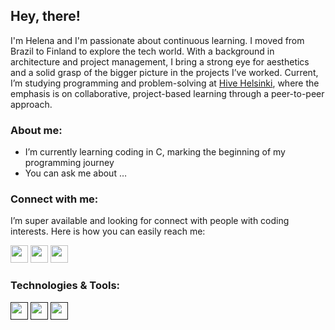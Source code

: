 ## Hey, there!

I'm Helena and I'm passionate about continuous learning. I moved from Brazil to Finland to explore the tech world. With a background in architecture and project management, I bring a strong eye for aesthetics and a solid grasp of the bigger picture in the projects I’ve worked. Current, I’m studying programming and problem-solving at [Hive Helsinki](https://www.hive.fi/en/), where the emphasis is on collaborative, project-based learning through a peer-to-peer approach.

### About me:

- I’m currently learning coding in C, marking the beginning of my programming journey
- You can ask me about …

### Connect with me:

I’m super available and looking for connect with people with coding interests. Here is how you can easily reach me:

[<img height="28" width="28" src="https://cdn.simpleicons.org/linkedin/black/white" />](https://www.linkedin.com/in/helenautzig/)
[<img height="28" width="28" src="https://cdn.simpleicons.org/gmail/black/white" />](mailto:helenautzig@gmail.com)
[<img height="28" width="28" src="https://cdn.simpleicons.org/telegram/black/white" />](https://t.me/hlntzg)

### Technologies & Tools:
[<img height="28" width="28" src="https://cdn.simpleicons.org/c/black/white" />]() 
[<img height="28" width="28" src="https://cdn.simpleicons.org/github/black/white" />]()
[<img height="28" width="28" src="https://cdn.simpleicons.org/vim/black/white" />]()
